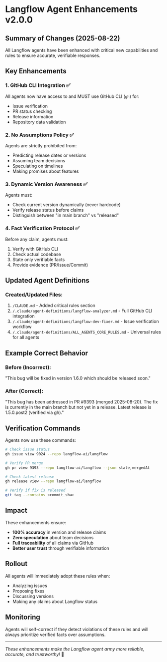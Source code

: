 # Langflow Agent Enhancements v2.0.0

## Summary of Changes (2025-08-22)

All Langflow agents have been enhanced with critical new capabilities and rules to ensure accurate, verifiable responses.

## Key Enhancements

### 1. GitHub CLI Integration ✅
All agents now have access to and MUST use GitHub CLI (`gh`) for:
- Issue verification
- PR status checking
- Release information
- Repository data validation

### 2. No Assumptions Policy ✅
Agents are strictly prohibited from:
- Predicting release dates or versions
- Assuming team decisions
- Speculating on timelines
- Making promises about features

### 3. Dynamic Version Awareness ✅
Agents must:
- Check current version dynamically (never hardcode)
- Verify release status before claims
- Distinguish between "in main branch" vs "released"

### 4. Fact Verification Protocol ✅
Before any claim, agents must:
1. Verify with GitHub CLI
2. Check actual codebase
3. State only verifiable facts
4. Provide evidence (PR/Issue/Commit)

## Updated Agent Definitions

### Created/Updated Files:
1. `/CLAUDE.md` - Added critical rules section
2. `/.claude/agent-definitions/langflow-analyzer.md` - Full GitHub CLI integration
3. `/.claude/agent-definitions/langflow-dev-fixer.md` - Issue verification workflow
4. `/.claude/agent-definitions/ALL_AGENTS_CORE_RULES.md` - Universal rules for all agents

## Example Correct Behavior

### Before (Incorrect):
"This bug will be fixed in version 1.6.0 which should be released soon."

### After (Correct):
"This bug has been addressed in PR #9393 (merged 2025-08-20). The fix is currently in the main branch but not yet in a release. Latest release is 1.5.0.post2 (verified via gh)."

## Verification Commands

Agents now use these commands:
```bash
# Check issue status
gh issue view 9024 --repo langflow-ai/langflow

# Verify PR merge
gh pr view 9393 --repo langflow-ai/langflow --json state,mergedAt

# Check latest release
gh release view --repo langflow-ai/langflow

# Verify if fix is released
git tag --contains <commit_sha>
```

## Impact

These enhancements ensure:
- **100% accuracy** in version and release claims
- **Zero speculation** about team decisions
- **Full traceability** of all claims via GitHub
- **Better user trust** through verifiable information

## Rollout

All agents will immediately adopt these rules when:
- Analyzing issues
- Proposing fixes
- Discussing versions
- Making any claims about Langflow status

## Monitoring

Agents will self-correct if they detect violations of these rules and will always prioritize verified facts over assumptions.

---

*These enhancements make the Langflow agent army more reliable, accurate, and trustworthy!* 🚀
